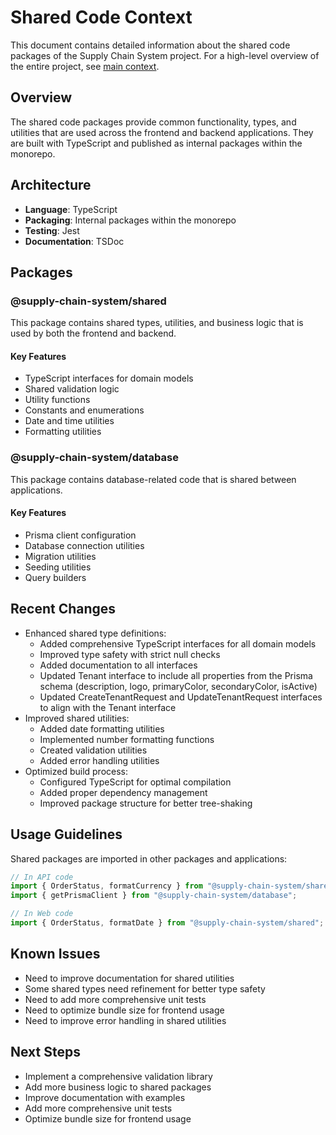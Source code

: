 # Shared Code Context

This document contains detailed information about the shared code packages of the Supply Chain System project. For a high-level overview of the entire project, see [main context](./context.md).

## Overview

The shared code packages provide common functionality, types, and utilities that are used across the frontend and backend applications. They are built with TypeScript and published as internal packages within the monorepo.

## Architecture

- **Language**: TypeScript
- **Packaging**: Internal packages within the monorepo
- **Testing**: Jest
- **Documentation**: TSDoc

## Packages

### @supply-chain-system/shared

This package contains shared types, utilities, and business logic that is used by both the frontend and backend.

#### Key Features

- TypeScript interfaces for domain models
- Shared validation logic
- Utility functions
- Constants and enumerations
- Date and time utilities
- Formatting utilities

### @supply-chain-system/database

This package contains database-related code that is shared between applications.

#### Key Features

- Prisma client configuration
- Database connection utilities
- Migration utilities
- Seeding utilities
- Query builders

## Recent Changes

- Enhanced shared type definitions:
  - Added comprehensive TypeScript interfaces for all domain models
  - Improved type safety with strict null checks
  - Added documentation to all interfaces
  - Updated Tenant interface to include all properties from the Prisma schema (description, logo, primaryColor, secondaryColor, isActive)
  - Updated CreateTenantRequest and UpdateTenantRequest interfaces to align with the Tenant interface
- Improved shared utilities:
  - Added date formatting utilities
  - Implemented number formatting functions
  - Created validation utilities
  - Added error handling utilities
- Optimized build process:
  - Configured TypeScript for optimal compilation
  - Added proper dependency management
  - Improved package structure for better tree-shaking

## Usage Guidelines

Shared packages are imported in other packages and applications:

```typescript
// In API code
import { OrderStatus, formatCurrency } from "@supply-chain-system/shared";
import { getPrismaClient } from "@supply-chain-system/database";

// In Web code
import { OrderStatus, formatDate } from "@supply-chain-system/shared";
```

## Known Issues

- Need to improve documentation for shared utilities
- Some shared types need refinement for better type safety
- Need to add more comprehensive unit tests
- Need to optimize bundle size for frontend usage
- Need to improve error handling in shared utilities

## Next Steps

- Implement a comprehensive validation library
- Add more business logic to shared packages
- Improve documentation with examples
- Add more comprehensive unit tests
- Optimize bundle size for frontend usage
